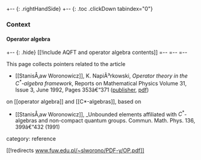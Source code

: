 
+-- {: .rightHandSide}
+-- {: .toc .clickDown tabindex="0"}
### Context
#### Operator algebra
+-- {: .hide}
[[!include AQFT and operator algebra contents]]
=--
=--
=--

This page collects pointers related to the article

* [[StanisÅ‚aw Woronowicz]], K. NapiÃ³rkowski, _Operator theory in the $C^\ast$-algebra framework_, Reports on Mathematical Physics Volume 31, Issue 3, June 1992, Pages 353â€“371 ([publisher](http://www.sciencedirect.com/science/article/pii/003448779290025V), [pdf](http://www.fuw.edu.pl/~slworono/PDF-y/OP.pdf))

on [[operator algebra]] and [[C*-algebras]], based on

* [[StanisÅ‚aw Woronowicz]], _Unbounded elements affiliated with $C^\ast$-algebras and
non-compact quantum groups. Commun. Math. Phys. 136, 399â€“432 (1991)

category: reference

[[!redirects www.fuw.edu.pl/~slworono/PDF-y/OP.pdf]]
